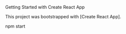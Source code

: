 Getting Started with Create React App

This project was bootstrapped with [Create React App].

 npm start










